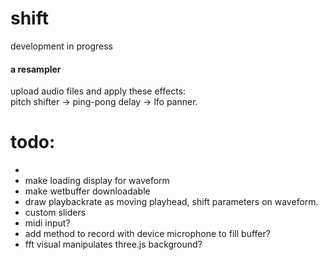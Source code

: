 # shift

development in progress

#### a resampler
upload audio files and apply these effects:  
pitch shifter -> ping-pong delay -> lfo panner. 



# todo: 
-
- make loading display for waveform
- make wetbuffer downloadable 
- draw playbackrate as moving playhead, shift parameters on waveform.
- custom sliders
- midi input?
- add method to record with device microphone to fill buffer?
- fft visual manipulates three.js background?
